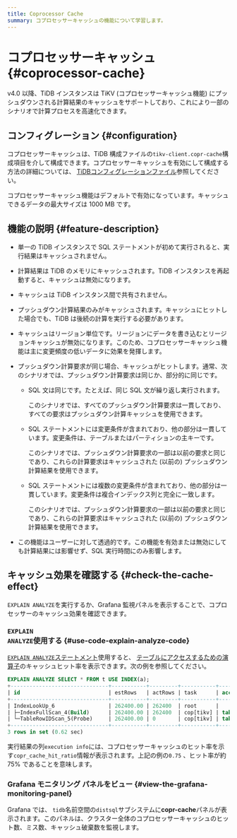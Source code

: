 ```yaml
---
title: Coprocessor Cache
summary: コプロセッサーキャッシュの機能について学習します。
---
```


# コプロセッサーキャッシュ {#coprocessor-cache}

v4.0 以降、TiDB インスタンスは TiKV (コプロセッサーキャッシュ機能) にプッシュダウンされる計算結果のキャッシュをサポートしており、これにより一部のシナリオで計算プロセスを高速化できます。

## コンフィグレーション {#configuration}

<CustomContent platform="tidb">

コプロセッサーキャッシュは、TiDB 構成ファイルの`tikv-client.copr-cache`構成項目を介して構成できます。コプロセッサーキャッシュを有効にして構成する方法の詳細については、 [TiDBコンフィグレーションファイル](/tidb-configuration-file.md#tikv-clientcopr-cache-new-in-v400)参照してください。

</CustomContent>

<CustomContent platform="tidb-cloud">

コプロセッサーキャッシュ機能はデフォルトで有効になっています。キャッシュできるデータの最大サイズは 1000 MB です。

</CustomContent>

## 機能の説明 {#feature-description}

-   単一の TiDB インスタンスで SQL ステートメントが初めて実行されると、実行結果はキャッシュされません。

-   計算結果は TiDB のメモリにキャッシュされます。TiDB インスタンスを再起動すると、キャッシュは無効になります。

-   キャッシュは TiDB インスタンス間で共有されません。

-   プッシュダウン計算結果のみがキャッシュされます。キャッシュにヒットした場合でも、TiDB は後続の計算を実行する必要があります。

-   キャッシュはリージョン単位です。リージョンにデータを書き込むとリージョンキャッシュが無効になります。このため、コプロセッサーキャッシュ機能は主に変更頻度の低いデータに効果を発揮します。

-   プッシュダウン計算要求が同じ場合、キャッシュがヒットします。通常、次のシナリオでは、プッシュダウン計算要求は同じか、部分的に同じです。
    -   SQL 文は同じです。たとえば、同じ SQL 文が繰り返し実行されます。

        このシナリオでは、すべてのプッシュダウン計算要求は一貫しており、すべての要求はプッシュダウン計算キャッシュを使用できます。

    -   SQL ステートメントには変更条件が含まれており、他の部分は一貫しています。変更条件は、テーブルまたはパーティションの主キーです。

        このシナリオでは、プッシュダウン計算要求の一部は以前の要求と同じであり、これらの計算要求はキャッシュされた (以前の) プッシュダウン計算結果を使用できます。

    -   SQL ステートメントには複数の変更条件が含まれており、他の部分は一貫しています。変更条件は複合インデックス列と完全に一致します。

        このシナリオでは、プッシュダウン計算要求の一部は以前の要求と同じであり、これらの計算要求はキャッシュされた (以前の) プッシュダウン計算結果を使用できます。

-   この機能はユーザーに対して透過的です。この機能を有効または無効にしても計算結果には影響せず、SQL 実行時間にのみ影響します。

## キャッシュ効果を確認する {#check-the-cache-effect}

`EXPLAIN ANALYZE`を実行するか、Grafana 監視パネルを表示することで、コプロセッサーのキャッシュ効果を確認できます。

### <code>EXPLAIN ANALYZE</code>使用する {#use-code-explain-analyze-code}

[`EXPLAIN ANALYZE`ステートメント](/sql-statements/sql-statement-explain-analyze.md)使用すると、 [テーブルにアクセスするための演算子](/choose-index.md#operators-for-accessing-tables)のキャッシュヒット率を表示できます。次の例を参照してください。

```sql
EXPLAIN ANALYZE SELECT * FROM t USE INDEX(a);
+-------------------------------+-----------+---------+-----------+------------------------+----------------------------------------------------------------------------------------------------------------------------------------------------------------------------------------------------------------------------------------------------------+--------------------------------+-----------------------+------+
| id                            | estRows   | actRows | task      | access object          | execution info                                                                                                                                                                                                                                           | operator info                  | memory                | disk |
+-------------------------------+-----------+---------+-----------+------------------------+----------------------------------------------------------------------------------------------------------------------------------------------------------------------------------------------------------------------------------------------------------+--------------------------------+-----------------------+------+
| IndexLookUp_6                 | 262400.00 | 262400  | root      |                        | time:620.513742ms, loops:258, cop_task: {num: 4, max: 5.530817ms, min: 1.51829ms, avg: 2.70883ms, p95: 5.530817ms, max_proc_keys: 2480, p95_proc_keys: 2480, tot_proc: 1ms, tot_wait: 1ms, rpc_num: 4, rpc_time: 10.816328ms, copr_cache_hit_rate: 0.75} |                                | 6.685169219970703 MB  | N/A  |
| ├─IndexFullScan_4(Build)      | 262400.00 | 262400  | cop[tikv] | table:t, index:a(a, c) | proc max:93ms, min:1ms, p80:93ms, p95:93ms, iters:275, tasks:4                                                                                                                                                                                           | keep order:false, stats:pseudo | 1.7549400329589844 MB | N/A  |
| └─TableRowIDScan_5(Probe)     | 262400.00 | 0       | cop[tikv] | table:t                | time:0ns, loops:0                                                                                                                                                                                                                                        | keep order:false, stats:pseudo | N/A                   | N/A  |
+-------------------------------+-----------+---------+-----------+------------------------+----------------------------------------------------------------------------------------------------------------------------------------------------------------------------------------------------------------------------------------------------------+--------------------------------+-----------------------+------+
3 rows in set (0.62 sec)
```

実行結果の列`execution info`には、コプロセッサーキャッシュのヒット率を示す`copr_cache_hit_ratio`情報が表示されます。上記の例の`0.75` 、ヒット率が約 75% であることを意味します。

### Grafana モニタリング パネルをビュー {#view-the-grafana-monitoring-panel}

Grafana では、 `tidb`名前空間の`distsql`サブシステムに**copr-cache**パネルが表示されます。このパネルは、クラスター全体のコプロセッサーキャッシュのヒット数、ミス数、キャッシュ破棄数を監視します。
